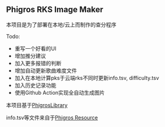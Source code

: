 ## Phigros RKS Image Maker

本项目是为了部署在本地/云上而制作的查分程序

Todo:
- 重写一个好看的UI
- 增加推分建议
- 加入更多报错的判断
- 增加自动更新歌曲难度文件
- 加入在本地计算pks于云端rks不同时更新info.tsv, difficulty.tsv
- 加入历史记录功能
- 使用Github Action实现全自动生成图片

本项目基于[PhigrosLibrary](https://github.com/7aGiven/PhigrosLibrary)

info.tsv等文件来自于[Phigros Resource](https://github.com/7aGiven/Phigros_Resource)

